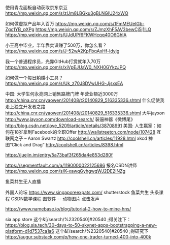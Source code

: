 使用青龙面板自动获取京东京豆 https://mp.weixin.qq.com/s/zUm8LBGku3gBLNGIU24xWQ


如何做虚拟产品年入百万 https://mp.weixin.qq.com/s/1FmMEUeIGb-Zgc1YB_pXPg
https://mp.weixin.qq.com/s/ZJmzXhF5AV3bewCj5j1lLQ
https://mp.weixin.qq.com/s/UJdUPf6FKWHcqq40O6GhlA

小王高中毕业，半年靠卖课赚了500万，你怎么看？
https://mp.weixin.qq.com/s/J-52wA2KpFbqAxHf-Idyjg

我一个普通程序员，光靠GitHub打赏就年入70万
https://mp.weixin.qq.com/s/xiVpEJUaW0_NXH0GYkzJPQ

如何做一个每日躺赚小工具？
https://mp.weixin.qq.com/s/Uk_z70J8DVwUHG-JjsxsEA


中国:
 大学生何永亮网上销售路牌门牌 年营业额近3000万
http://china.cnr.cn/yaowen/201408/t20140829_516335336.shtml
 什么促使我走上独立开发者之路
http://china.cnr.cn/yaowen/201408/t20140829_516335336.shtml
 大牛jayxon
http://www.jayxon.com/download-search/
 装逼神器《微博尾》
http://blog.csdn.net/love_5209/article/details/38708991
 美国:
 人生赢家：如何在18岁拿到Facebook的全职Offer
http://wallstreetcn.com/node/107428
 互联网之子 – Aaron Swartz
http://coolshell.cn/articles/11928.html
 xkcd 神图“Click and Drag”
http://coolshell.cn/articles/8398.html

https://juejin.im/entry/5a73baf3f265da4e853d280f

https://segmentfault.com/a/1190000022125686
﻿
报名CSDN讲师
https://mp.weixin.qq.com/s/K-xawqGyhgwqWJ2DE2INZg

鱼菜共生无人直播

外国人论坛 https://www.singaporeexpats.com/ shutterstock 鱼菜共生 头条课程 CSDN数学课程 图软件 -- 动物图片 点击发声

https://www.namebase.io/blog/tutorial-2-how-to-mine-hns/

sia app store 这个&[/search/%2320540]#20540 ;得关注下：https://blog.sia.tech/30-days-to-50-skynet-apps-bootstrapping-a-new-platform-d1d7537ca1a6
这个&[/search/%2320540]#20540 ;得研究下 https://augur.substack.com/p/how-one-trader-turned-400-into-400k